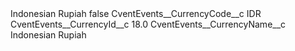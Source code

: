<?xml version="1.0" encoding="UTF-8"?>
<CustomMetadata xmlns="http://soap.sforce.com/2006/04/metadata" xmlns:xsi="http://www.w3.org/2001/XMLSchema-instance" xmlns:xsd="http://www.w3.org/2001/XMLSchema">
    <label>Indonesian Rupiah</label>
    <protected>false</protected>
    <values>
        <field>CventEvents__CurrencyCode__c</field>
        <value xsi:type="xsd:string">IDR</value>
    </values>
    <values>
        <field>CventEvents__CurrencyId__c</field>
        <value xsi:type="xsd:double">18.0</value>
    </values>
    <values>
        <field>CventEvents__CurrencyName__c</field>
        <value xsi:type="xsd:string">Indonesian Rupiah</value>
    </values>
</CustomMetadata>
